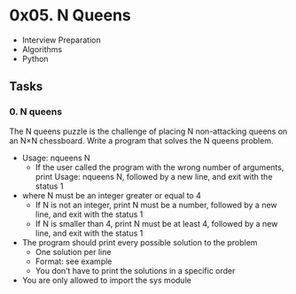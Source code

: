 # 0x05. N Queens

- Interview Preparation
- Algorithms
- Python

## Tasks

### __0. N queens__

The N queens puzzle is the challenge of placing N non-attacking queens on an N×N chessboard. Write a program that solves the N queens problem.

- Usage: nqueens N
  - If the user called the program with the wrong number of arguments, print Usage: nqueens N, followed by a new line, and exit with the status 1
- where N must be an integer greater or equal to 4
  - If N is not an integer, print N must be a number, followed by a new line, and exit with the status 1
  - If N is smaller than 4, print N must be at least 4, followed by a new line, and exit with the status 1
- The program should print every possible solution to the problem
  - One solution per line
  - Format: see example
  - You don’t have to print the solutions in a specific order
- You are only allowed to import the sys module

